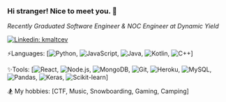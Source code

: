 ### Hi stranger! Nice to meet you. 👋

*Recently Graduated Software Engineer & NOC Engineer at Dynamic Yield*

[![Linkedin: kmaltcev](https://img.shields.io/badge/-Konstantin-blue?style=flat-square&logo=Linkedin&logoColor=white&link=https://www.linkedin.com/in/kmaltcev/)](https://www.linkedin.com/in/kmaltcev/)

⚡Languages: [![Python](https://img.shields.io/badge/-Python-FFD545?style=flat-square&logo=Python), ![JavaScript](https://img.shields.io/badge/-JavaScript-black?style=flat-square&logo=javascript), ![Java](https://img.shields.io/badge/-Java-5283A2?style=flat-square&logo=Java), ![Kotlin](https://img.shields.io/badge/-Kotlin-FF8A00?style=flat-square&logo=Kotlin), ![C++](https://img.shields.io/badge/-C-00599C?style=flat-square&logo=c)]

✨Tools: [![React](https://img.shields.io/badge/-React-16181d?style=flat-square&logo=React), ![Node.js](https://img.shields.io/badge/-Node.js-233055?style=flat-square&logo=Node.js), ![MongoDB](https://img.shields.io/badge/-MongoDB-126249?style=flat-square&logo=Mongodb), ![Git](https://img.shields.io/badge/-Git-F0F0E8?style=flat-square&logo=git), ![Heroku](https://img.shields.io/badge/-Heroku-430098?style=flat-square&logo=heroku), ![MySQL](https://img.shields.io/badge/-MySQL-F29111?style=flat-square&logo=mysql), ![Pandas](https://img.shields.io/badge/-Pandas-130654?style=flat-square&logo=Pandas), ![Keras](https://img.shields.io/badge/-Keras-D00000?style=flat-square&logo=Keras), ![Scikit-learn](https://img.shields.io/badge/-Scikit-3499CD?style=flat-square&logo=Scikit-learn)]

🏂 My hobbies: [CTF, Music, Snowboarding, Gaming, Camping]
